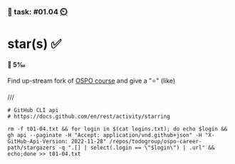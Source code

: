 ### 💪 task: #01.04 [⏲️](https://youtu.be/1gQJUjgCqrU)

# star(s) ✅

#### 🏅 5‰

Find up-stream fork of [OSPO course](https://github.com/digital-sustainability/module-eoss-ospo101) and give a "⭐" (like)

///

```
# GitHub CLI api
# https://docs.github.com/en/rest/activity/starring

rm -f t01-04.txt && for login in $(cat logins.txt); do echo $login && gh api --paginate -H "Accept: application/vnd.github+json" -H "X-GitHub-Api-Version: 2022-11-28" /repos/todogroup/ospo-career-path/stargazers -q ".[] | select(.login == \"$login\") | .url" && echo;done >> t01-04.txt
```